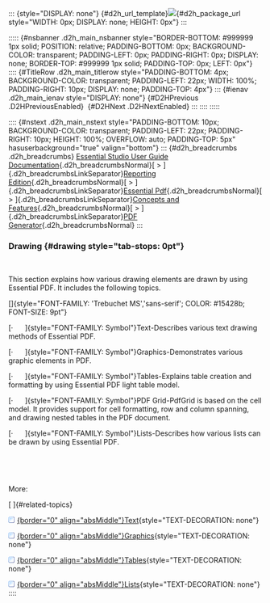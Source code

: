::: {style="DISPLAY: none"}
[](ms-xhelp:///?Id=d2h_url_template){#d2h_url_template}![](!package_url!){#d2h_package_url style="WIDTH: 0px; DISPLAY: none; HEIGHT: 0px"}
:::

::::: {#nsbanner .d2h_main_nsbanner style="BORDER-BOTTOM: #999999 1px solid; POSITION: relative; PADDING-BOTTOM: 0px; BACKGROUND-COLOR: transparent; PADDING-LEFT: 0px; PADDING-RIGHT: 0px; DISPLAY: none; BORDER-TOP: #999999 1px solid; PADDING-TOP: 0px; LEFT: 0px"}
:::: {#TitleRow .d2h_main_titlerow style="PADDING-BOTTOM: 4px; BACKGROUND-COLOR: transparent; PADDING-LEFT: 22px; WIDTH: 100%; PADDING-RIGHT: 10px; DISPLAY: none; PADDING-TOP: 4px"}
::: {#ienav .d2h_main_ienav style="DISPLAY: none"}
[](ms-xhelp:///?Id=11954952-701e-4242-a33c-ebf438823ba5){#D2HPrevious .D2HPreviousEnabled}  [](ms-xhelp:///?Id=e4219856-4cdc-48fd-8e4b-c621bfbfbde2){#D2HNext .D2HNextEnabled}
:::
::::
:::::

:::: {#nstext .d2h_main_nstext style="PADDING-BOTTOM: 10px; BACKGROUND-COLOR: transparent; PADDING-LEFT: 22px; PADDING-RIGHT: 10px; HEIGHT: 100%; OVERFLOW: auto; PADDING-TOP: 5px" hasuserbackground="true" valign="bottom"}
::: {#d2h_breadcrumbs .d2h_breadcrumbs}
[Essential Studio User Guide Documentation](ms-xhelp:///?Id=12457748-09e3-4d74-a240-8e049cedf030){.d2h_breadcrumbsNormal}[ \> ]{.d2h_breadcrumbsLinkSeparator}[Reporting Edition](ms-xhelp:///?Id=027aa5b6-6676-4f93-ad23-c20e8c45792e){.d2h_breadcrumbsNormal}[ \> ]{.d2h_breadcrumbsLinkSeparator}[Essential Pdf](ms-xhelp:///?Id=22756092-3da5-4797-9514-dab0617c6902){.d2h_breadcrumbsNormal}[ \> ]{.d2h_breadcrumbsLinkSeparator}[Concepts and Features](ms-xhelp:///?Id=b2064337-afd6-4241-aa41-868a5489a8dd){.d2h_breadcrumbsNormal}[ \> ]{.d2h_breadcrumbsLinkSeparator}[PDF Generator](ms-xhelp:///?Id=36e38c79-8f39-4b00-b13a-ff793cb45d97){.d2h_breadcrumbsNormal}
:::

### Drawing {#drawing style="tab-stops: 0pt"}

 

This section explains how various drawing elements are drawn by using Essential PDF. It includes the following topics.

[]{style="FONT-FAMILY: 'Trebuchet MS','sans-serif'; COLOR: #15428b; FONT-SIZE: 9pt"} 

[·      ]{style="FONT-FAMILY: Symbol"}Text-Describes various text drawing methods of Essential PDF.

[·      ]{style="FONT-FAMILY: Symbol"}Graphics-Demonstrates various graphic elements in PDF.

[·      ]{style="FONT-FAMILY: Symbol"}Tables-Explains table creation and formatting by using Essential PDF light table model.

[·      ]{style="FONT-FAMILY: Symbol"}PDF Grid-PdfGrid is based on the cell model. It provides support for cell formatting, row and column spanning, and drawing nested tables in the PDF document.

[·      ]{style="FONT-FAMILY: Symbol"}Lists-Describes how various lists can be drawn by using Essential PDF.

 

 

More:

[ ]{#related-topics}

[![](button.gif){border="0" align="absMiddle"}Text](ms-xhelp:///?Id=86c1e644-83a2-4ec7-80b6-16d70ff5d756){style="TEXT-DECORATION: none"}

[![](button.gif){border="0" align="absMiddle"}Graphics](ms-xhelp:///?Id=7b280c30-c027-487a-8667-d06eb360eade){style="TEXT-DECORATION: none"}

[![](button.gif){border="0" align="absMiddle"}Tables](ms-xhelp:///?Id=816a02c9-bf8a-4679-bafb-25d8db7dcc93){style="TEXT-DECORATION: none"}

[![](button.gif){border="0" align="absMiddle"}Lists](ms-xhelp:///?Id=194df6f7-809a-4f20-8e55-28c0c5549300){style="TEXT-DECORATION: none"}
::::
